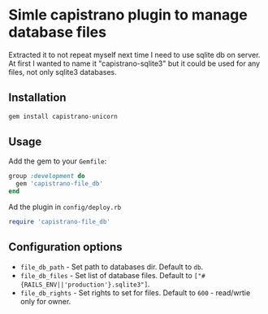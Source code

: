 # Simle capistrano plugin to manage database files

Extracted it to not repeat myself next time I need to use sqlite db on server.
At first I wanted to name it "capistrano-sqlite3" but it could be used for any files, not only sqlite3 databases.

## Installation

```bash
gem install capistrano-unicorn
```

## Usage

Add the gem to your `Gemfile`:

```ruby
group :development do
  gem 'capistrano-file_db'
end
```

Ad the plugin in `config/deploy.rb`

```ruby
require 'capistrano-file_db'
```

## Configuration options

- `file_db_path`   - Set path to databases dir. Default to `db`.
- `file_db_files`  - Set list of database files. Default to `["#{RAILS_ENV||'production'}.sqlite3"]`.
- `file_db_rights` - Set rights to set for files. Default to `600` - read/wrtie only for owner.
